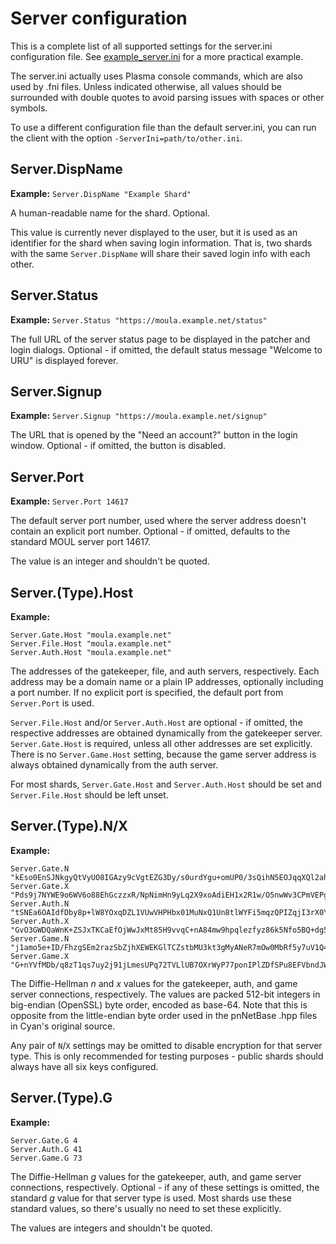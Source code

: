 # Server configuration

This is a complete list of all supported settings for the server.ini
configuration file. See [example_server.ini](../example_server.ini) for a more
practical example.

The server.ini actually uses Plasma console commands, which are also used by
.fni files. Unless indicated otherwise, all values should be surrounded with
double quotes to avoid parsing issues with spaces or other symbols.

To use a different configuration file than the default server.ini, you can run
the client with the option `-ServerIni=path/to/other.ini`.

## Server.DispName

**Example:** `Server.DispName "Example Shard"`

A human-readable name for the shard. Optional.

This value is currently never displayed to the user, but it is used as an
identifier for the shard when saving login information. That is, two shards with
the same `Server.DispName` will share their saved login info with each other.

## Server.Status

**Example:** `Server.Status "https://moula.example.net/status"`

The full URL of the server status page to be displayed in the patcher and login
dialogs. Optional - if omitted, the default status message "Welcome to URU" is
displayed forever.

## Server.Signup

**Example:** `Server.Signup "https://moula.example.net/signup"`

The URL that is opened by the "Need an account?" button in the login window.
Optional - if omitted, the button is disabled.

## Server.Port

**Example:** `Server.Port 14617`

The default server port number, used where the server address doesn't contain an
explicit port number. Optional - if omitted, defaults to the standard MOUL
server port 14617.

The value is an integer and shouldn't be quoted.

## Server.(Type).Host

**Example:**

```
Server.Gate.Host "moula.example.net"
Server.File.Host "moula.example.net"
Server.Auth.Host "moula.example.net"
```

The addresses of the gatekeeper, file, and auth servers, respectively. Each
address may be a domain name or a plain IP addresses, optionally including a
port number. If no explicit port is specified, the default port from
`Server.Port` is used.

`Server.File.Host` and/or `Server.Auth.Host` are optional - if omitted, the
respective addresses are obtained dynamically from the gatekeeper server.
`Server.Gate.Host` is required, unless all other addresses are set explicitly.
There is no `Server.Game.Host` setting, because the game server address is
always obtained dynamically from the auth server.

For most shards, `Server.Gate.Host` and `Server.Auth.Host` should be set and
`Server.File.Host` should be left unset.

## Server.(Type).N/X

**Example:**

```
Server.Gate.N "kEso0EnSJNkgyQtVyUO8IGAzy9cVgtEZG3Dy/s0urdYgu+omUP0/3sQihN5EOJqqXQl2ahI7cifHptdDafekOA=="
Server.Gate.X "Pds9j7NYWE9o6WV6o88EhGczzxR/NpNimHn9yLq2X9xoAdiEH1x2R1w/O5nwWv3CPmVEPgm9IalIcr0CvZOy+Q=="
Server.Auth.N "tSNEa6OAIdfDby8p+lW8YOxqDZL1VUwVHPHbx01MuNxQ1Un8tlWYFi5mqzQPIZqjI3rX0YFLJatQUHr45jX6jQ=="
Server.Auth.X "GvO3GWDQaWnK+ZSJxTKCaEfOjWwJxMt85H9vvqC+nA84mw9hpqlezfyz86k5Nfo5BQ+dg5hivAcuK3CQC/+Isw=="
Server.Game.N "j1amo5e+ID/FhzgSEm2razSbZjhXEWEKGlTCZstbMU3kt3gMyANeR7mOw0MbRf5y7uV1Q4hhfCmRj3HrQhkXLQ=="
Server.Game.X "G+nYVfMDb/q8zT1qs7uy2j91jLmesUPq72TVLlUB7OXrWyP77ponIPlZDfSPu8EFVbndJWHONlOtI8AIxh3PIQ=="
```

The Diffie-Hellman *n* and *x* values for the gatekeeper, auth, and game server
connections, respectively. The values are packed 512-bit integers in big-endian
(OpenSSL) byte order, encoded as base-64. Note that this is opposite from the
little-endian byte order used in the pnNetBase .hpp files in Cyan's original
source.

Any pair of `N`/`X` settings may be omitted to disable encryption for that
server type. This is only recommended for testing purposes - public shards
should always have all six keys configured.

## Server.(Type).G

**Example:**

```
Server.Gate.G 4
Server.Auth.G 41
Server.Game.G 73
```

The Diffie-Hellman *g* values for the gatekeeper, auth, and game server
connections, respectively. Optional - if any of these settings is omitted, the
standard *g* value for that server type is used. Most shards use these standard
values, so there's usually no need to set these explicitly.

The values are integers and shouldn't be quoted.
